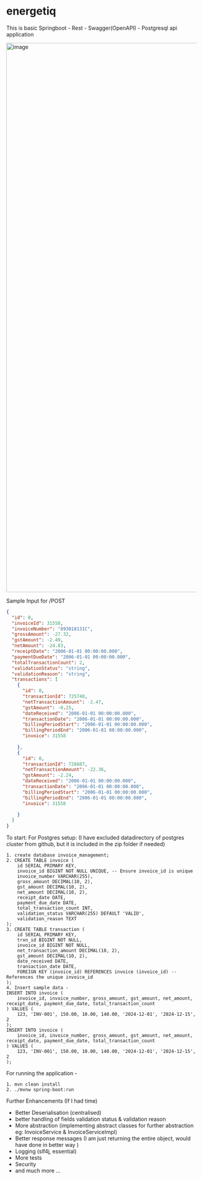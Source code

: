 # energetiq

This is basic Springboot - Rest - Swagger(OpenAPI) - Postgresql api application

<img width="1450" alt="image" src="https://github.com/user-attachments/assets/d4b0dd6a-0ca6-447e-b507-55f9e8b51229" />

Sample Input for /POST

```json
{
  "id": 0,
  "invoiceId": 31558,
  "invoiceNumber": "893018131C",
  "grossAmount": -27.32,
  "gstAmount": -2.49,
  "netAmount": -24.83,
  "receiptDate": "2006-01-01 00:00:00.000",
  "paymentDueDate": "2006-01-01 00:00:00.000",
  "totalTransactionCount": 2,
  "validationStatus": "string",
  "validationReason": "string",
  "transactions": [
    {
      "id": 0,
      "transactionId": 725740,
      "netTransactionAmount": -2.47,
      "gstAmount": -0.25,
      "dateReceived": "2006-01-01 00:00:00.000",
      "transactionDate": "2006-01-01 00:00:00.000",
      "billingPeriodStart": "2006-01-01 00:00:00.000",
      "billingPeriodEnd": "2006-01-01 00:00:00.000",
      "invoice": 31558
      
    },
    {
      "id": 0,
      "transactionId": 728607,
      "netTransactionAmount": -22.36,
      "gstAmount": -2.24,
      "dateReceived": "2006-01-01 00:00:00.000",
      "transactionDate": "2006-01-01 00:00:00.000",
      "billingPeriodStart": "2006-01-01 00:00:00.000",
      "billingPeriodEnd": "2006-01-01 00:00:00.000",
      "invoice": 31558
      
    }
  ]
}

```
To start:
For Postgres setup: (I have excluded datadirectory of postgres cluster from github, but it is included in the zip folder if needed)
```
1. create database invoice_management;
2. CREATE TABLE invoice (
    id SERIAL PRIMARY KEY, 
    invoice_id BIGINT NOT NULL UNIQUE, -- Ensure invoice_id is unique
    invoice_number VARCHAR(255),
    gross_amount DECIMAL(10, 2),
    gst_amount DECIMAL(10, 2),
    net_amount DECIMAL(10, 2),
    receipt_date DATE,
    payment_due_date DATE,
    total_transaction_count INT,
    validation_status VARCHAR(255) DEFAULT 'VALID',
    validation_reason TEXT
);
3. CREATE TABLE transaction (
    id SERIAL PRIMARY KEY, 
    trxn_id BIGINT NOT NULL,
    invoice_id BIGINT NOT NULL,
    net_transaction_amount DECIMAL(10, 2),
    gst_amount DECIMAL(10, 2),
    date_received DATE,
    transaction_date DATE,
    FOREIGN KEY (invoice_id) REFERENCES invoice (invoice_id) -- References the unique invoice_id
);
4. Insert sample data -
INSERT INTO invoice (
    invoice_id, invoice_number, gross_amount, gst_amount, net_amount, receipt_date, payment_due_date, total_transaction_count
) VALUES (
    123, 'INV-001', 150.00, 10.00, 140.00, '2024-12-01', '2024-12-15', 2
);
INSERT INTO invoice (
    invoice_id, invoice_number, gross_amount, gst_amount, net_amount, receipt_date, payment_due_date, total_transaction_count
) VALUES (
    123, 'INV-001', 150.00, 10.00, 140.00, '2024-12-01', '2024-12-15', 2
);
```

For running the application -
```
1. mvn clean install
2. ./mvnw spring-boot:run
```
Further Enhancements (If I had time)
- Better Deserialisation (centralised)
- better handling of fields validation status & validation reason
- More abstraction (implementing abstract classes for further abstraction eg: InvoiceService & InvoiceServiceImpl)
- Better response messages (I am just returning the entire object, would have done in better way )
- Logging (slf4j, essential)
- More tests
- Security
- and much more ...
